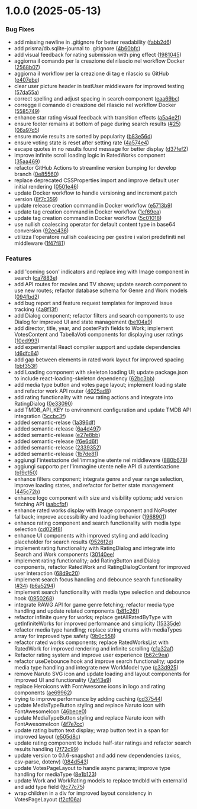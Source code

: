 # 1.0.0 (2025-05-13)


### Bug Fixes

* add missing newline in .gitignore for better readability ([fabb2d6](https://github.com/gioelegentile/pausa/commit/fabb2d61cfe7c2f12f871b570cee08a2a7a3268d))
* add prisma/db.sqlite-journal to .gitignore ([4b60bfc](https://github.com/gioelegentile/pausa/commit/4b60bfc28674aeec5d34eaa6f2684957ed4e8ef2))
* add visual feedback for rating submission with ping effect ([1981045](https://github.com/gioelegentile/pausa/commit/1981045bfa2675dbac34ec956c2ef9dabda89564))
* aggiorna il comando per la creazione del rilascio nel workflow Docker ([2568b07](https://github.com/gioelegentile/pausa/commit/2568b07c559b437603cb9ced73be3c0caf167e9b))
* aggiorna il workflow per la creazione di tag e rilascio su GitHub ([e407ebe](https://github.com/gioelegentile/pausa/commit/e407ebed61b4e2eacd2212811b5e487d76c0128f))
* clear user picture header in testUser middleware for improved testing ([57da55a](https://github.com/gioelegentile/pausa/commit/57da55a151fd272d48899e169383225f41f7f7fe))
* correct spelling and adjust spacing in search component ([eaa69bc](https://github.com/gioelegentile/pausa/commit/eaa69bcd012ed62ab98503600e74da288991221d))
* corregge il comando di creazione del rilascio nel workflow Docker ([5585749](https://github.com/gioelegentile/pausa/commit/558574930ec1cbd1ab27b6cc0ca45a3377826643))
* enhance star rating visual feedback with transition effects ([a5a4e2f](https://github.com/gioelegentile/pausa/commit/a5a4e2ffd2ac963667018df2460d564530ef0fb9))
* ensure footer remains at bottom of page during search results ([#25](https://github.com/gioelegentile/pausa/issues/25)) ([06a97d5](https://github.com/gioelegentile/pausa/commit/06a97d54bbd20ad0eef9bded39a86406ffb03886))
* ensure movie results are sorted by popularity ([b83e56d](https://github.com/gioelegentile/pausa/commit/b83e56d2767fd2781c6cf52bb86a4cf4fb4f63dd))
* ensure voting state is reset after setting rate ([4a574e4](https://github.com/gioelegentile/pausa/commit/4a574e43346f8acc326172a4e285c4c0239e99fa))
* escape quotes in no results found message for better display ([d37fef2](https://github.com/gioelegentile/pausa/commit/d37fef241c641840e247493a75ca925ecc36bc28))
* improve infinite scroll loading logic in RatedWorks component ([35aa469](https://github.com/gioelegentile/pausa/commit/35aa469a0c6393c56101da79b768864c5c3fc404))
* refactor GitHub Actions to streamline version bumping for develop branch ([0e85560](https://github.com/gioelegentile/pausa/commit/0e855601b2eb84139554f71a33a9c573d7a92281))
* replace deprecated CSSProperties import and improve default user initial rendering ([0501e46](https://github.com/gioelegentile/pausa/commit/0501e461962204ba1dd2d988841fed53f4a68761))
* update Docker workflow to handle versioning and increment patch version ([8f7c359](https://github.com/gioelegentile/pausa/commit/8f7c359cb67d63f7eb7215362e6788b0c7e052c3))
* update release creation command in Docker workflow ([e5713b9](https://github.com/gioelegentile/pausa/commit/e5713b9b624466a90a1edd03f63ed496e648b0d0))
* update tag creation command in Docker workflow ([1ef69ea](https://github.com/gioelegentile/pausa/commit/1ef69ea3b496abc90c3890050fa8c55e8144afa7))
* update tag creation command in Docker workflow ([5c01018](https://github.com/gioelegentile/pausa/commit/5c01018d128c9d05574df4e0c29d30fa5fc5029b))
* use nullish coalescing operator for default content type in base64 conversion ([92ec436](https://github.com/gioelegentile/pausa/commit/92ec4368749e636ecb9a60fd11c3f134da4869ef))
* utilizza l'operatore nullish coalescing per gestire i valori predefiniti nel middleware ([1f47f81](https://github.com/gioelegentile/pausa/commit/1f47f817d089cff40bbbedf41623f42b7f026460))


### Features

* add 'coming soon' indicators and replace img with Image component in search ([ca7883e](https://github.com/gioelegentile/pausa/commit/ca7883ee5ff5acb073fcbadb2a088e79cc63ebe8))
* add API routes for movies and TV shows; update search component to use new routes; refactor database schema for Genre and Work models ([094fbd2](https://github.com/gioelegentile/pausa/commit/094fbd2eeba56afd770119970a980e0725fb7aad))
* add bug report and feature request templates for improved issue tracking ([4a8f13f](https://github.com/gioelegentile/pausa/commit/4a8f13f67b46de5e4054e7b20bc8daa825861dd5))
* add Dialog component; refactor filters and search components to use Dialog for improved UI and state management ([be104a9](https://github.com/gioelegentile/pausa/commit/be104a9916cfbce932b68a6adcdc18329a717ddc))
* add director, title, year, and posterPath fields to Work; implement VotesContent and TabellaVoti components for displaying user ratings ([10ed993](https://github.com/gioelegentile/pausa/commit/10ed993d9c02ccdd3454da105cbea2e1871bf38d))
* add experimental React compiler support and update dependencies ([d6dfc64](https://github.com/gioelegentile/pausa/commit/d6dfc6445674168ef7ce945403a4a0b0db957f36))
* add gap between elements in rated work layout for improved spacing ([bbf353f](https://github.com/gioelegentile/pausa/commit/bbf353fc6a0898c0de3d76bf6b531d0f9d8d1f39))
* add Loading component with skeleton loading UI; update package.json to include react-loading-skeleton dependency ([62bc3bb](https://github.com/gioelegentile/pausa/commit/62bc3bbcc1c3ed169dd9f026c62210d30d5da257))
* add media type button and votes page layout; implement loading state and refactor work API router ([4025ad8](https://github.com/gioelegentile/pausa/commit/4025ad89252e0c29b9ba353f3ed8a08ade8f4048))
* add rating functionality with new rating actions and integrate into RatingDialog ([0e33090](https://github.com/gioelegentile/pausa/commit/0e33090b5166138adcd27fa9067189adbe12840b))
* add TMDB_API_KEY to environment configuration and update TMDB API integration ([5ccbc3f](https://github.com/gioelegentile/pausa/commit/5ccbc3ff7711b16adb445f8f21237bc067a347d5))
* added semantic-relase ([1a396df](https://github.com/gioelegentile/pausa/commit/1a396df30143bf93999475062d0744073ed8c0a8))
* added semantic-release ([6a4d497](https://github.com/gioelegentile/pausa/commit/6a4d497814223f291b923caae4cbd3fd303a31b5))
* added semantic-release ([e27e8bb](https://github.com/gioelegentile/pausa/commit/e27e8bb56e79ca7f75c3dbc1f3bb152894a0a331))
* added semantic-release ([f6e6d6f](https://github.com/gioelegentile/pausa/commit/f6e6d6f9b8bff727667b445b1a4754627f26c237))
* added semantic-release ([2339352](https://github.com/gioelegentile/pausa/commit/23393522ffba126db0fdf40f1516ff62e8a4d1ce))
* added semantic-release ([1b7de81](https://github.com/gioelegentile/pausa/commit/1b7de810489a1eae358ca77426c8dad02ba35653))
* aggiungi l'intestazione dell'immagine utente nel middleware ([880b678](https://github.com/gioelegentile/pausa/commit/880b678ff06b66ddb3fb9d39847291d7242d3eac))
* aggiungi supporto per l'immagine utente nelle API di autenticazione ([b19c150](https://github.com/gioelegentile/pausa/commit/b19c15028672f197a73d104083bc856239da747c))
* enhance filters component; integrate genre and year range selection, improve loading states, and refactor for better state management ([445c72b](https://github.com/gioelegentile/pausa/commit/445c72b7ac18232d2eafa7178cc3c8ffb895a18c))
* enhance logo component with size and visibility options; add version fetching API ([aabcfbf](https://github.com/gioelegentile/pausa/commit/aabcfbf1191b33b0af19ad30bb37beb27bc62b86))
* enhance rated works display with Image component and NoPoster fallback; improve accessibility and loading behavior ([1968901](https://github.com/gioelegentile/pausa/commit/1968901c7fcbd0da8084cf23e08e59e57922d5bd))
* enhance rating component and search functionality with media type selection ([cd029f8](https://github.com/gioelegentile/pausa/commit/cd029f84f4682ec4b4693486e41c92ffa19e213c))
* enhance UI components with improved styling and add loading placeholder for search results ([9526f2d](https://github.com/gioelegentile/pausa/commit/9526f2d85d9704f84728edaa3f11c1244dfc6d6b))
* implement rating functionality with RatingDialog and integrate into Search and Work components ([30140ee](https://github.com/gioelegentile/pausa/commit/30140ee754182917e639b7a5b3897be69a5f7aea))
* implement rating functionality; add RatingButton and Dialog components, refactor RatedWork and RatingDialogContent for improved user interaction ([68d9c20](https://github.com/gioelegentile/pausa/commit/68d9c20e86fedf6b18d4ecf2f435eaa95b1585ac))
* implement search focus handling and debounce search functionality ([#34](https://github.com/gioelegentile/pausa/issues/34)) ([b6a5294](https://github.com/gioelegentile/pausa/commit/b6a529435cbaa122563f527d92a4ca7ef9dca918))
* implement search functionality with media type selection and debounce hook ([0950268](https://github.com/gioelegentile/pausa/commit/0950268ce97dfee11beee19213a40d573fcd41fd))
* integrate RAWG API for game genre fetching; refactor media type handling and update related components ([b81c26f](https://github.com/gioelegentile/pausa/commit/b81c26fbb734010db8b4fd23f8a7a655927493f5))
* refactor infinite query for works; replace getAllRatedByType with getInfiniteWorks for improved performance and simplicity ([15335de](https://github.com/gioelegentile/pausa/commit/15335de9832445e68a5fe020f1e22dc9ab87ef32))
* refactor media type handling; replace string enums with mediaTypes array for improved type safety ([9b0c558](https://github.com/gioelegentile/pausa/commit/9b0c55858c6ec27d40f7f956c8e031b00e86b1ab))
* refactor rated works components; replace RatedWorksList with RatedWork for improved rendering and infinite scrolling ([c1a32af](https://github.com/gioelegentile/pausa/commit/c1a32af783f06bd8e0cfbec0295ff732ba09c5c2))
* Refactor rating system and improve user experience ([b62c9ea](https://github.com/gioelegentile/pausa/commit/b62c9eac4d604709b3e169f3419caf238fd9ce23))
* refactor useDebounce hook and improve search functionality; update media type handling and integrate new WorkModel type ([c33d925](https://github.com/gioelegentile/pausa/commit/c33d925fca08fee4ac64e0a5a176c255417c9a2d))
* remove Naruto SVG icon and update loading and layout components for improved UI and functionality ([7af43e9](https://github.com/gioelegentile/pausa/commit/7af43e99573186607b47ea3f46e44ed68c5556ee))
* replace Heroicons with FontAwesome icons in logo and rating components ([ae69962](https://github.com/gioelegentile/pausa/commit/ae699620257c3e086ab3a3d2e189fc8a4d006167))
* trying to improve performance by adding caching ([cd37544](https://github.com/gioelegentile/pausa/commit/cd3754466ac39603bd18209920db461f955686e1))
* update MediaTypeButton styling and replace Naruto icon with FontAwesomeIcon ([46bece0](https://github.com/gioelegentile/pausa/commit/46bece04da46ae028f10753782205f27134e3884))
* update MediaTypeButton styling and replace Naruto icon with FontAwesomeIcon ([4f7e7cc](https://github.com/gioelegentile/pausa/commit/4f7e7cc46d3c4919d1463061ee505b26b159be6e))
* update rating button text display; wrap button text in a span for improved layout ([e505d8c](https://github.com/gioelegentile/pausa/commit/e505d8c1a397d5ff40cb24a80e3b55390b1ba188))
* update rating component to include half-star ratings and refactor search results handling ([7f72c99](https://github.com/gioelegentile/pausa/commit/7f72c99ef1baad840e4fb92e53b7291e661cefd4))
* update version to 0.1.6-snapshot and add new dependencies (axios, csv-parse, dotenv) ([084d543](https://github.com/gioelegentile/pausa/commit/084d543e0921372e045435a887904bc9a72b5685))
* update VotesPageLayout to handle async params; improve type handling for mediaType ([8e1b123](https://github.com/gioelegentile/pausa/commit/8e1b12326d791b3f13692e08d47ed06f9a2559c9))
* update Work and WorkRating models to replace tmdbId with externalId and add type field ([9c77c75](https://github.com/gioelegentile/pausa/commit/9c77c7518a60c9523535ba7e3a2d348cb0500b95))
* wrap children in a div for improved layout consistency in VotesPageLayout ([f2cf06a](https://github.com/gioelegentile/pausa/commit/f2cf06ad51d34cb9d820ad0c237a2da3a636b5a8))
